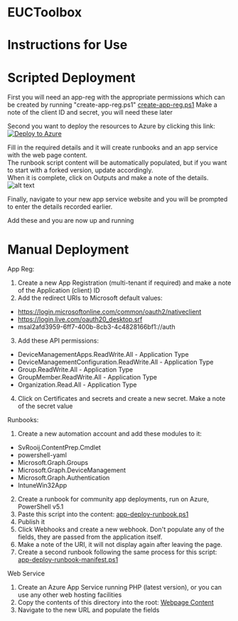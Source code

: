 # EUCToolbox
# Instructions for Use

# Scripted Deployment

First you will need an app-reg with the appropriate permissions which can be created by running "create-app-reg.ps1"
[create-app-reg.ps1](https://raw.githubusercontent.com/qoole/EUCToolbox/main/App-Deployment/Install%20Scripts/create-app-reg.ps1)
  Make a note of the client ID and secret, you will need these later

Second you want to deploy the resources to Azure by clicking this link:
[![Deploy to Azure](https://aka.ms/deploytoazurebutton)](https://portal.azure.com/#create/Microsoft.Template/uri/https%3A%2F%2Fraw.githubusercontent.com%2Fqoole%2FEUCToolbox%2Fmain%2FApp-Deployment%2FInstall%2520Scripts%2Farm-template.json)


Fill in the required details and it will create runbooks and an app service with the web page content.  
The runbook script content will be automatically populated, but if you want to start with a forked version, update accordingly.  
When it is complete, click on Outputs and make a note of the details.  
![alt text](https://euctoolbox.com/images/outputs-image.jpg)  

Finally, navigate to your new app service website and you will be prompted to enter the details recorded earlier.  


Add these and you are now up and running

# Manual Deployment

App Reg:
1) Create a new App Registration (multi-tenant if required) and make a note of the Application (client) ID
2) Add the redirect URIs to Microsoft default values:
- https://login.microsoftonline.com/common/oauth2/nativeclient
- https://login.live.com/oauth20_desktop.srf
- msal2afd3959-6ff7-400b-8cb3-4c4828166bf1://auth
3) Add these API permissions:
- DeviceManagementApps.ReadWrite.All - Application Type
- DeviceManagementConfiguration.ReadWrite.All - Application Type
- Group.ReadWrite.All - Application Type
- GroupMember.ReadWrite.All - Application Type
- Organization.Read.All - Application Type
4) Click on Certificates and secrets and create a new secret.  Make a note of the secret value

Runbooks:
1) Create a new automation account and add these modules to it:
- SvRooij.ContentPrep.Cmdlet
- powershell-yaml
- Microsoft.Graph.Groups
- Microsoft.Graph.DeviceManagement
- Microsoft.Graph.Authentication
- IntuneWin32App
2) Create a runbook for community app deployments, run on Azure, PowerShell v5.1
3) Paste this script into the content:
[app-deploy-runbook.ps1](https://raw.githubusercontent.com/qoole/EUCToolbox/main/App-Deployment/Runbook%20Script/app-deploy-runbook.ps1)
4) Publish it
5) Click Webhooks and create a new webhook.  Don't populate any of the fields, they are passed from the application itself.
6) Make a note of the URI, it will not display again after leaving the page.
7) Create a second runbook following the same process for this script:
[app-deploy-runbook-manifest.ps1](https://raw.githubusercontent.com/qoole/EUCToolbox/main/App-Deployment/Runbook%20Script/app-deploy-runbook-manifest.ps1)


Web Service
1) Create an Azure App Service running PHP (latest version), or you can use any other web hosting facilities
2) Copy the contents of this directory into the root:
[Webpage Content](https://github.com/qoole/EUCToolbox/tree/main/App-Deployment/Webpage%20Content)
3) Navigate to the new URL and populate the fields
